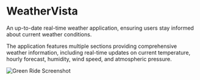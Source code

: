 # WeatherVista

An up-to-date real-time weather application, ensuring users stay informed about current weather
conditions. 

The application features multiple sections providing comprehensive weather information,
including real-time updates on current temperature, hourly forecast, humidity, wind speed, and
atmospheric pressure.

![Green Ride Screenshot](https://github.com/AnkitDand/Green-Ride/assets/123248864/44ef5fe9-3a79-4501-b021-2d7a91b8625c)
